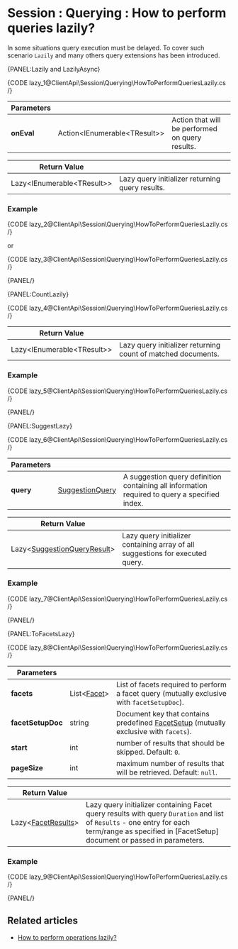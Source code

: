 # Session : Querying : How to perform queries lazily?

In some situations query execution must be delayed. To cover such scenario `Lazily` and many others query extensions has been introduced.

{PANEL:Lazily and LazilyAsync}

{CODE lazy_1@ClientApi\Session\Querying\HowToPerformQueriesLazily.cs /}

| Parameters | | |
| ------------- | ------------- | ----- |
| **onEval** | Action<IEnumerable&lt;TResult&gt;> | Action that will be performed on query results. |

| Return Value | |
| ------------- | ----- |
| Lazy<IEnumerable&lt;TResult&gt;> | Lazy query initializer returning query results. |

### Example

{CODE lazy_2@ClientApi\Session\Querying\HowToPerformQueriesLazily.cs /}

or

{CODE lazy_3@ClientApi\Session\Querying\HowToPerformQueriesLazily.cs /}

{PANEL/}

{PANEL:CountLazily}

{CODE lazy_4@ClientApi\Session\Querying\HowToPerformQueriesLazily.cs /}

| Return Value | |
| ------------- | ----- |
| Lazy<IEnumerable&lt;TResult&gt;> | Lazy query initializer returning count of matched documents. |

### Example

{CODE lazy_5@ClientApi\Session\Querying\HowToPerformQueriesLazily.cs /}

{PANEL/}

{PANEL:SuggestLazy}

{CODE lazy_6@ClientApi\Session\Querying\HowToPerformQueriesLazily.cs /}

| Parameters | | |
| ------------- | ------------- | ----- |
| **query** | [SuggestionQuery](../../../glossary/suggestion-query) | A suggestion query definition containing all information required to query a specified index. |

| Return Value | |
| ------------- | ----- |
| Lazy<[SuggestionQueryResult](../../../glossary/suggestion-query-result)> | Lazy query initializer containing array of all suggestions for executed query. |

### Example

{CODE lazy_7@ClientApi\Session\Querying\HowToPerformQueriesLazily.cs /}

{PANEL/}

{PANEL:ToFacetsLazy}

{CODE lazy_8@ClientApi\Session\Querying\HowToPerformQueriesLazily.cs /}

| Parameters | | |
| ------------- | ------------- | ----- |
| **facets** | List<[Facet](../../../glossary/facet)> | List of facets required to perform a facet query (mutually exclusive with `facetSetupDoc`). |
| **facetSetupDoc** | string | Document key that contains predefined [FacetSetup](../../../glossary/facet-setup) (mutually exclusive with `facets`). |
| **start** | int | number of results that should be skipped. Default: `0`. |
| **pageSize** | int | maximum number of results that will be retrieved. Default: `null`. |

| Return Value | |
| ------------- | ----- |
| Lazy<[FacetResults](../../../glossary/facet-results)> | Lazy query initializer containing Facet query results with query `Duration` and list of `Results` - one entry for each term/range as specified in [FacetSetup] document or passed in parameters. |

### Example

{CODE lazy_9@ClientApi\Session\Querying\HowToPerformQueriesLazily.cs /}

{PANEL/}

## Related articles

- [How to perform operations lazily?](../how-to/perform-operations-lazily)